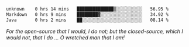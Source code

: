 <!--START_SECTION:waka-->

```txt
unknown    0 hrs 14 mins   ██████████████▒░░░░░░░░░░   56.95 %
Markdown   0 hrs 9 mins    ████████▓░░░░░░░░░░░░░░░░   34.92 %
Java       0 hrs 2 mins    ██░░░░░░░░░░░░░░░░░░░░░░░   08.14 %
```

<!--END_SECTION:waka-->

*For the open-source that I would, I do not; but the closed-source, which I would not, that I do ... O wretched man that I am!*
